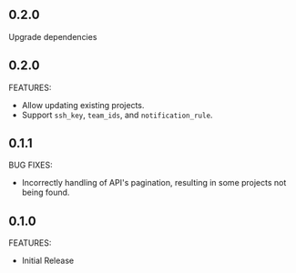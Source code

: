 ## 0.2.0

Upgrade dependencies

## 0.2.0

FEATURES:

- Allow updating existing projects.
- Support `ssh_key`, `team_ids`, and `notification_rule`.

## 0.1.1

BUG FIXES:

- Incorrectly handling of API's pagination, resulting in some projects not being found.

## 0.1.0

FEATURES:

- Initial Release
